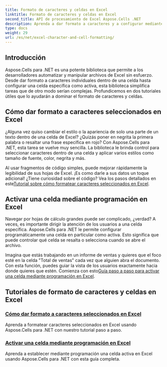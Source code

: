 ```yaml
---
title: Formato de caracteres y celdas en Excel
linktitle: Formato de caracteres y celdas en Excel
second_title: API de procesamiento de Excel Aspose.Cells .NET
description: Aprenda a dar formato a caracteres y a configurar mediante programación celdas activas en Excel con Aspose.Cells para .NET. Explore guías completas para simplificar sus tareas de desarrollo.
type: docs
weight: 29
url: /es/net/excel-character-and-cell-formatting/
---
```

## Introducción

Aspose.Cells para .NET es una potente biblioteca que permite a los desarrolladores automatizar y manipular archivos de Excel sin esfuerzo. Desde dar formato a caracteres individuales dentro de una celda hasta configurar una celda específica como activa, esta biblioteca simplifica tareas que de otro modo serían complejas. Profundicemos en dos tutoriales útiles que lo ayudarán a dominar el formato de caracteres y celdas.

## Cómo dar formato a caracteres seleccionados en Excel

¿Alguna vez quiso cambiar el estilo o la apariencia de solo una parte de un texto dentro de una celda de Excel? ¿Quizás poner en negrita la primera palabra o resaltar una frase específica en rojo? Con Aspose.Cells para .NET, esta tarea se vuelve muy sencilla. La biblioteca le brinda control para seleccionar caracteres dentro de una celda y aplicar varios estilos como tamaño de fuente, color, negrita y más.

Al usar fragmentos de código simples, puede mejorar rápidamente la legibilidad de sus hojas de Excel. ¡Es como darle a sus datos un toque adicional! ¿Tiene curiosidad sobre el código? Vea los pasos detallados en este[Tutorial sobre cómo formatear caracteres seleccionados en Excel](./formatting-selected-characters/).

## Activar una celda mediante programación en Excel

Navegar por hojas de cálculo grandes puede ser complicado, ¿verdad? A veces, es importante dirigir la atención de los usuarios a una celda específica. Aspose.Cells para .NET le permite configurar programáticamente una celda en particular como activa. Esto significa que puede controlar qué celda se resalta o selecciona cuando se abre el archivo.

 Imagina que estás trabajando en un informe de ventas y quieres que el foco esté en la celda "Total de ventas" cada vez que alguien abra el documento. Con esta función, puedes guiar la vista de los usuarios exactamente hacia donde quieres que estén. Comienza con esto[Guía paso a paso para activar una celda mediante programación en Excel](./making-a-cell-active/).

## Tutoriales de formato de caracteres y celdas en Excel
### [Cómo dar formato a caracteres seleccionados en Excel](./formatting-selected-characters/)
Aprenda a formatear caracteres seleccionados en Excel usando Aspose.Cells para .NET con nuestro tutorial paso a paso.
### [Activar una celda mediante programación en Excel](./making-a-cell-active/)
Aprenda a establecer mediante programación una celda activa en Excel usando Aspose.Cells para .NET con esta guía completa.